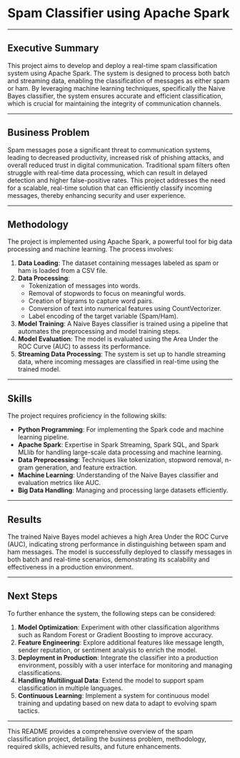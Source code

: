 
# Spam Classifier using Apache Spark

---

## Executive Summary

This project aims to develop and deploy a real-time spam classification system using Apache Spark. The system is designed to process both batch and streaming data, enabling the classification of messages as either spam or ham. By leveraging machine learning techniques, specifically the Naive Bayes classifier, the system ensures accurate and efficient classification, which is crucial for maintaining the integrity of communication channels.

---

## Business Problem

Spam messages pose a significant threat to communication systems, leading to decreased productivity, increased risk of phishing attacks, and overall reduced trust in digital communication. Traditional spam filters often struggle with real-time data processing, which can result in delayed detection and higher false-positive rates. This project addresses the need for a scalable, real-time solution that can efficiently classify incoming messages, thereby enhancing security and user experience.

---

## Methodology

The project is implemented using Apache Spark, a powerful tool for big data processing and machine learning. The process involves:

1. **Data Loading**: The dataset containing messages labeled as spam or ham is loaded from a CSV file.
2. **Data Processing**:
   - Tokenization of messages into words.
   - Removal of stopwords to focus on meaningful words.
   - Creation of bigrams to capture word pairs.
   - Conversion of text into numerical features using CountVectorizer.
   - Label encoding of the target variable (Spam/Ham).
3. **Model Training**: A Naive Bayes classifier is trained using a pipeline that automates the preprocessing and model training steps.
4. **Model Evaluation**: The model is evaluated using the Area Under the ROC Curve (AUC) to assess its performance.
5. **Streaming Data Processing**: The system is set up to handle streaming data, where incoming messages are classified in real-time using the trained model.

---

## Skills

The project requires proficiency in the following skills:

- **Python Programming**: For implementing the Spark code and machine learning pipeline.
- **Apache Spark**: Expertise in Spark Streaming, Spark SQL, and Spark MLlib for handling large-scale data processing and machine learning.
- **Data Preprocessing**: Techniques like tokenization, stopword removal, n-gram generation, and feature extraction.
- **Machine Learning**: Understanding of the Naive Bayes classifier and evaluation metrics like AUC.
- **Big Data Handling**: Managing and processing large datasets efficiently.

---

## Results

The trained Naive Bayes model achieves a high Area Under the ROC Curve (AUC), indicating strong performance in distinguishing between spam and ham messages. The model is successfully deployed to classify messages in both batch and real-time scenarios, demonstrating its scalability and effectiveness in a production environment.

---

## Next Steps

To further enhance the system, the following steps can be considered:

1. **Model Optimization**: Experiment with other classification algorithms such as Random Forest or Gradient Boosting to improve accuracy.
2. **Feature Engineering**: Explore additional features like message length, sender reputation, or sentiment analysis to enrich the model.
3. **Deployment in Production**: Integrate the classifier into a production environment, possibly with a user interface for monitoring and managing classifications.
4. **Handling Multilingual Data**: Extend the model to support spam classification in multiple languages.
5. **Continuous Learning**: Implement a system for continuous model training and updating based on new data to adapt to evolving spam tactics.

---

This README provides a comprehensive overview of the spam classification project, detailing the business problem, methodology, required skills, achieved results, and future enhancements.
